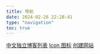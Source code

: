 ```yaml
---
title: 导航
date: 2024-02-26 22:28:41
type: "navigation"
toc: true
---
```

<!-- <div>
  <a button  class="button is-primary" href="https://github.com/timqian/chinese-independent-blogs">chinese-independent-blogs</button>
  <a  button  class="button is-primary" href="https://scholar.google.com/">google学术</button>
  <a button  class="button is-info" href="https://github.com/timqian/chinese-independent-blogs">chinese-independent-blogs</button>
</div> -->


<div class="custom-navigation">
  <a  href="https://github.com/timqian/chinese-independent-blogs" class="nav-link button is-primary " name="中文独立博客列表">中文独立博客列表</a>
<a  href="https://fontawesomeicons.com/" class="nav-link button is-primary " name="Icon 图标">Icon 图标</a>
<a  href="https://bulma.io/" class="nav-link button is-primary " name="bulma">创建网站</a>
  <!-- 添加更多链接 -->
</div>